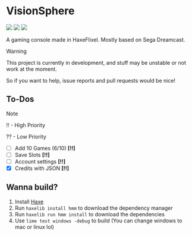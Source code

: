 # VisionSphere
![](https://img.shields.io/github/repo-size/Joalor64GH/VisionSphere)
![](https://img.shields.io/github/issues/Joalor64GH/VisionSphere)
![](https://img.shields.io/badge/balls-in_your_jaws-green)

A gaming console made in HaxeFlixel. Mostly based on Sega Dreamcast.

> [!WARNING]
> This project is currently in development, and stuff may be unstable or not work at the moment.
>
> So if you want to help, issue reports and pull requests would be nice!

## To-Dos
> [!NOTE]
> !! - High Priority
>
> ?? - Low Priority

* [ ] Add 10 Games (6/10) **[!!]**
* [ ] Save Slots **[!!]**
* [ ] Account settings **[!!]**
* [X] Credits with JSON **[!!]**

## Wanna build?
1. Install [Haxe](https://haxe.org/download/)
2. Run `haxelib install hmm` to download the dependency manager
3. Run `haxelib run hmm install` to download the dependencies
4. Use `lime test windows -debug` to build (You can change windows to mac or linux lol)